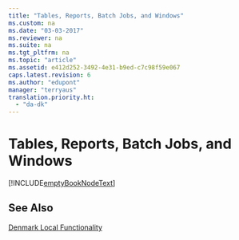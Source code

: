 ```yaml
---
title: "Tables, Reports, Batch Jobs, and Windows"
ms.custom: na
ms.date: "03-03-2017"
ms.reviewer: na
ms.suite: na
ms.tgt_pltfrm: na
ms.topic: "article"
ms.assetid: e412d252-3492-4e31-b9ed-c7c98f59e067
caps.latest.revision: 6
ms.author: "edupont"
manager: "terryaus"
translation.priority.ht: 
  - "da-dk"
---
```

# Tables, Reports, Batch Jobs, and Windows
[!INCLUDE[emptyBookNodeText](../../Finance/includes/emptybooknodetext_md.md)]  
  
## See Also  
 [Denmark Local Functionality](../../LocalFunctionalityForMicrosoftDynamicsNav2016/Denmark/denmark-local-functionality.md)